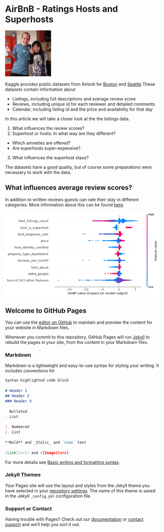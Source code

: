 # AirBnB - Ratings Hosts and Superhosts
![photo of airbnb host Yoshiko][hosts]

Kaggle provides public datasets from Airbnb for [Boston](https://www.kaggle.com/datasets/airbnb/boston) and [Seattle](https://www.kaggle.com/datasets/airbnb/seattle) These datasets contain information about

* Listings, including full descriptions and average review score
* Reviews, including unique id for each reviewer and detailed comments
* Calendar, including listing id and the price and availability for that day

In this article we will take a closer look at the the listings data.

1. What influences the review scores?
1. Superhost or hosts: In what way are they different?
  * Which amneties are offered?
  * Are superhosts super-expensive?
3. What influences the superhost staus?

The datasets have a good quality, but of course some preparations were necessary to work with the data.

## What influences average review scores?
In addition to written reviews guests can rate their stay in different categories. More information about this can be found [here](https://www.airbnb.com/help/article/1257/star-ratings).

![Beeswarm plot of features affecting review scores](beeswarm-rating.png)


[hosts]: hosts.jpg "airbnb host Yoshiko https://www.flickr.com/photos/tobin/14188971889 Attribution-ShareAlike 2.0 Generic (CC BY-SA 2.0)"




## Welcome to GitHub Pages

You can use the [editor on GitHub](https://github.com/schumadi/schumadi-schumadi.github.io/edit/master/README.md) to maintain and preview the content for your website in Markdown files.

Whenever you commit to this repository, GitHub Pages will run [Jekyll](https://jekyllrb.com/) to rebuild the pages in your site, from the content in your Markdown files.

### Markdown

Markdown is a lightweight and easy-to-use syntax for styling your writing. It includes conventions for

```markdown
Syntax highlighted code block

# Header 1
## Header 2
### Header 3

- Bulleted
- List

1. Numbered
2. List

**Bold** and _Italic_ and `Code` text

[Link](url) and ![Image](src)
```

For more details see [Basic writing and formatting syntax](https://docs.github.com/en/github/writing-on-github/getting-started-with-writing-and-formatting-on-github/basic-writing-and-formatting-syntax).

### Jekyll Themes

Your Pages site will use the layout and styles from the Jekyll theme you have selected in your [repository settings](https://github.com/schumadi/schumadi-schumadi.github.io/settings/pages). The name of this theme is saved in the Jekyll `_config.yml` configuration file.

### Support or Contact

Having trouble with Pages? Check out our [documentation](https://docs.github.com/categories/github-pages-basics/) or [contact support](https://support.github.com/contact) and we’ll help you sort it out.
